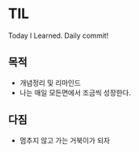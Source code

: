 
# TIL
Today I Learned. Daily commit!


## 목적
- 개념정리 및 리마인드
- 나는 매일 모든면에서 조금씩 성장한다.


## 다짐
- 멈추지 않고 가는 거북이가 되자
